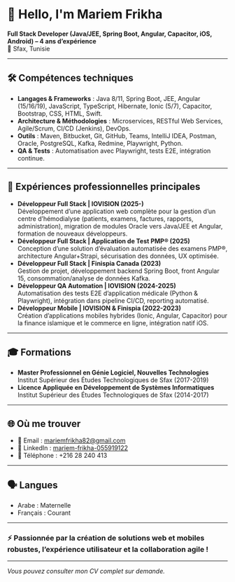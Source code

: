 # 👋 Hello, I'm Mariem Frikha

**Full Stack Developer (Java/JEE, Spring Boot, Angular, Capacitor, iOS, Android) – 4 ans d’expérience**  
📍 Sfax, Tunisie

---

## 🛠️ Compétences techniques

- **Langages & Frameworks** : Java 8/11, Spring Boot, JEE, Angular (15/16/19), JavaScript, TypeScript, Hibernate, Ionic (5/7), Capacitor, Bootstrap, CSS, HTML, Swift.
- **Architecture & Méthodologies** : Microservices, RESTful Web Services, Agile/Scrum, CI/CD (Jenkins), DevOps.
- **Outils** : Maven, Bitbucket, Git, GitHub, Teams, IntelliJ IDEA, Postman, Oracle, PostgreSQL, Kafka, Redmine, Playwright, Python.
- **QA & Tests** : Automatisation avec Playwright, tests E2E, intégration continue.

---

## 💼 Expériences professionnelles principales

- **Développeur Full Stack | IOVISION (2025-)**  
  Développement d’une application web complète pour la gestion d’un centre d’hémodialyse (patients, examens, factures, rapports, administration), migration de modules Oracle vers Java/JEE et Angular, formation de nouveaux développeurs.
- **Développeur Full Stack | Application de Test PMP® (2025)**  
  Conception d’une solution d’évaluation automatisée des examens PMP®, architecture Angular+Strapi, sécurisation des données, UX optimisée.
- **Développeur Full Stack | Finispia Canada (2023)**  
  Gestion de projet, développement backend Spring Boot, front Angular 15, consommation/analyse de données Kafka.
- **Développeur QA Automation | IOVISION (2024-2025)**  
  Automatisation des tests E2E d’application médicale (Python & Playwright), intégration dans pipeline CI/CD, reporting automatisé.
- **Développeur Mobile | IOVISION & Finispia (2022-2023)**  
  Création d’applications mobiles hybrides (Ionic, Angular, Capacitor) pour la finance islamique et le commerce en ligne, intégration natif iOS.

---

## 🎓 Formations

- **Master Professionnel en Génie Logiciel, Nouvelles Technologies**  
  Institut Supérieur des Études Technologiques de Sfax (2017-2019)
- **Licence Appliquée en Développement de Systèmes Informatiques**  
  Institut Supérieur des Études Technologiques de Sfax (2014-2017)

---

## 🌐 Où me trouver

- 📧 Email : mariemfrikha82@gmail.com
- 💼 LinkedIn : [mariem-frikha-055919122](https://www.linkedin.com/in/mariem-frikha-055919122/)
- 📱 Téléphone : +216 28 240 413

---

## 🗣️ Langues

- Arabe : Maternelle
- Français : Courant

---

### ⚡️ Passionnée par la création de solutions web et mobiles robustes, l’expérience utilisateur et la collaboration agile !

---

*Vous pouvez consulter mon CV complet sur demande.*


